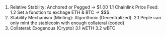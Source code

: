 1. Relative Stability: Anchored or Pegged -> $1.00
    1.1 Chainlink Price Feed.
    1.2 Set a function to exchage ETH & BTC -> $$$.
2. Stability Mechanism (Minting): Algorithmic (Decentralized).
    2.1 Peple can only mint the stablecoin with enough collateral (coded)
3. Collateral: Exogenous (Crypto)
    3.1 wETH
    3.2 wBTC